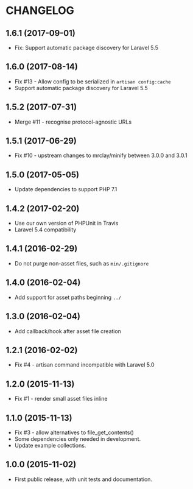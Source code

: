 CHANGELOG
=========

## 1.6.1 (2017-09-01)
 - Fix: Support automatic package discovery for Laravel 5.5

## 1.6.0 (2017-08-14)
 - Fix #13 - Allow config to be serialized in `artisan config:cache`
 - Support automatic package discovery for Laravel 5.5

## 1.5.2 (2017-07-31)
 - Merge #11 - recognise protocol-agnostic URLs

## 1.5.1 (2017-06-29)
 - Fix #10 - upstream changes to mrclay/minify between 3.0.0 and 3.0.1

## 1.5.0 (2017-05-05)
 - Update dependencies to support PHP 7.1

## 1.4.2 (2017-02-20)
 - Use our own version of PHPUnit in Travis
 - Laravel 5.4 compatibility

## 1.4.1 (2016-02-29)
 - Do not purge non-asset files, such as `min/.gitignore`

## 1.4.0 (2016-02-04)
 - Add support for asset paths beginning `../`

## 1.3.0 (2016-02-04)
 - Add callback/hook after asset file creation

## 1.2.1 (2016-02-02)
 - Fix #4 - artisan command incompatible with Laravel 5.0

## 1.2.0 (2015-11-13)
 - Fix #1 - render small asset files inline

## 1.1.0 (2015-11-13)
 - Fix #3 - allow alternatives to file_get_contents()
 - Some dependencies only needed in development.
 - Update example collections.

## 1.0.0 (2015-11-02)
 - First public release, with unit tests and documentation.
